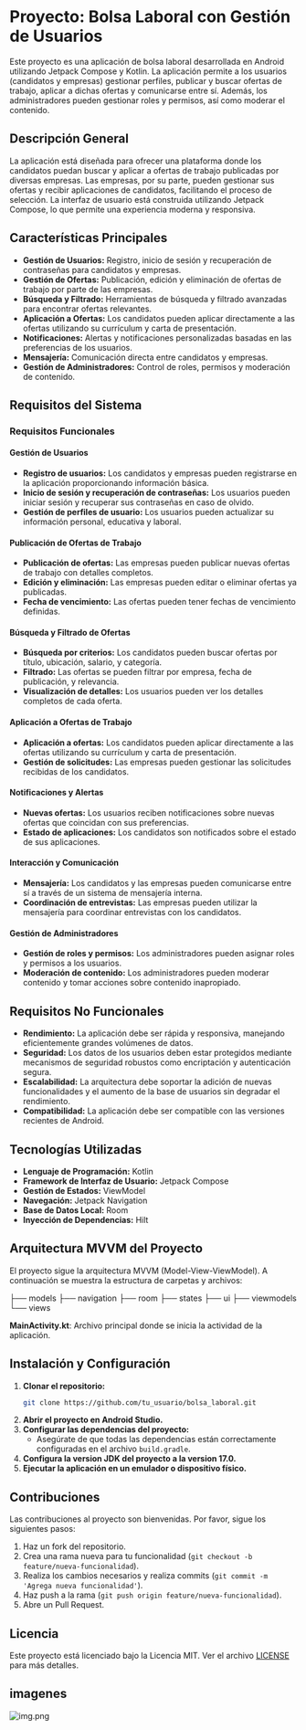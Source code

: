 # Proyecto: Bolsa Laboral con Gestión de Usuarios

Este proyecto es una aplicación de bolsa laboral desarrollada en Android utilizando Jetpack Compose y Kotlin. La aplicación permite a los usuarios (candidatos y empresas) gestionar perfiles, publicar y buscar ofertas de trabajo, aplicar a dichas ofertas y comunicarse entre sí. Además, los administradores pueden gestionar roles y permisos, así como moderar el contenido.

## Descripción General

La aplicación está diseñada para ofrecer una plataforma donde los candidatos puedan buscar y aplicar a ofertas de trabajo publicadas por diversas empresas. Las empresas, por su parte, pueden gestionar sus ofertas y recibir aplicaciones de candidatos, facilitando el proceso de selección. La interfaz de usuario está construida utilizando Jetpack Compose, lo que permite una experiencia moderna y responsiva.

## Características Principales

- **Gestión de Usuarios:** Registro, inicio de sesión y recuperación de contraseñas para candidatos y empresas.
- **Gestión de Ofertas:** Publicación, edición y eliminación de ofertas de trabajo por parte de las empresas.
- **Búsqueda y Filtrado:** Herramientas de búsqueda y filtrado avanzadas para encontrar ofertas relevantes.
- **Aplicación a Ofertas:** Los candidatos pueden aplicar directamente a las ofertas utilizando su currículum y carta de presentación.
- **Notificaciones:** Alertas y notificaciones personalizadas basadas en las preferencias de los usuarios.
- **Mensajería:** Comunicación directa entre candidatos y empresas.
- **Gestión de Administradores:** Control de roles, permisos y moderación de contenido.

## Requisitos del Sistema

### Requisitos Funcionales

#### Gestión de Usuarios

- **Registro de usuarios:** Los candidatos y empresas pueden registrarse en la aplicación proporcionando información básica.
- **Inicio de sesión y recuperación de contraseñas:** Los usuarios pueden iniciar sesión y recuperar sus contraseñas en caso de olvido.
- **Gestión de perfiles de usuario:** Los usuarios pueden actualizar su información personal, educativa y laboral.

#### Publicación de Ofertas de Trabajo

- **Publicación de ofertas:** Las empresas pueden publicar nuevas ofertas de trabajo con detalles completos.
- **Edición y eliminación:** Las empresas pueden editar o eliminar ofertas ya publicadas.
- **Fecha de vencimiento:** Las ofertas pueden tener fechas de vencimiento definidas.

#### Búsqueda y Filtrado de Ofertas

- **Búsqueda por criterios:** Los candidatos pueden buscar ofertas por título, ubicación, salario, y categoría.
- **Filtrado:** Las ofertas se pueden filtrar por empresa, fecha de publicación, y relevancia.
- **Visualización de detalles:** Los usuarios pueden ver los detalles completos de cada oferta.

#### Aplicación a Ofertas de Trabajo

- **Aplicación a ofertas:** Los candidatos pueden aplicar directamente a las ofertas utilizando su currículum y carta de presentación.
- **Gestión de solicitudes:** Las empresas pueden gestionar las solicitudes recibidas de los candidatos.

#### Notificaciones y Alertas

- **Nuevas ofertas:** Los usuarios reciben notificaciones sobre nuevas ofertas que coincidan con sus preferencias.
- **Estado de aplicaciones:** Los candidatos son notificados sobre el estado de sus aplicaciones.

#### Interacción y Comunicación

- **Mensajería:** Los candidatos y las empresas pueden comunicarse entre sí a través de un sistema de mensajería interna.
- **Coordinación de entrevistas:** Las empresas pueden utilizar la mensajería para coordinar entrevistas con los candidatos.

#### Gestión de Administradores

- **Gestión de roles y permisos:** Los administradores pueden asignar roles y permisos a los usuarios.
- **Moderación de contenido:** Los administradores pueden moderar contenido y tomar acciones sobre contenido inapropiado.

## Requisitos No Funcionales

- **Rendimiento:** La aplicación debe ser rápida y responsiva, manejando eficientemente grandes volúmenes de datos.
- **Seguridad:** Los datos de los usuarios deben estar protegidos mediante mecanismos de seguridad robustos como encriptación y autenticación segura.
- **Escalabilidad:** La arquitectura debe soportar la adición de nuevas funcionalidades y el aumento de la base de usuarios sin degradar el rendimiento.
- **Compatibilidad:** La aplicación debe ser compatible con las versiones recientes de Android.

## Tecnologías Utilizadas

- **Lenguaje de Programación:** Kotlin
- **Framework de Interfaz de Usuario:** Jetpack Compose
- **Gestión de Estados:** ViewModel
- **Navegación:** Jetpack Navigation
- **Base de Datos Local:** Room
- **Inyección de Dependencias:** Hilt

## Arquitectura MVVM del Proyecto
El proyecto sigue la arquitectura MVVM (Model-View-ViewModel). A continuación se muestra la estructura de carpetas y archivos:

├── models
├── navigation
├── room
├── states
├── ui
├── viewmodels
└── views

**MainActivity.kt**: Archivo principal donde se inicia la actividad de la aplicación.

## Instalación y Configuración

1. **Clonar el repositorio:**
   ```bash
   git clone https://github.com/tu_usuario/bolsa_laboral.git
2. **Abrir el proyecto en Android Studio.**
2. **Configurar las dependencias del proyecto:**
    - Asegúrate de que todas las dependencias están correctamente configuradas en el archivo `build.gradle`.
3. **Configura la version JDK del proyecto a la version 17.0.**
4. **Ejecutar la aplicación en un emulador o dispositivo físico.**

## Contribuciones

Las contribuciones al proyecto son bienvenidas. Por favor, sigue los siguientes pasos:

1. Haz un fork del repositorio.
2. Crea una rama nueva para tu funcionalidad (`git checkout -b feature/nueva-funcionalidad`).
3. Realiza los cambios necesarios y realiza commits (`git commit -m 'Agrega nueva funcionalidad'`).
4. Haz push a la rama (`git push origin feature/nueva-funcionalidad`).
5. Abre un Pull Request.

## Licencia

Este proyecto está licenciado bajo la Licencia MIT. Ver el archivo [LICENSE](LICENSE) para más detalles.

## imagenes
![img.png](img.png)
